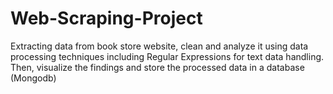 # Web-Scraping-Project
Extracting data from book store website, clean and  analyze it using data processing techniques including Regular Expressions for text data handling. Then, visualize the findings and store the  processed data in a database (Mongodb)
